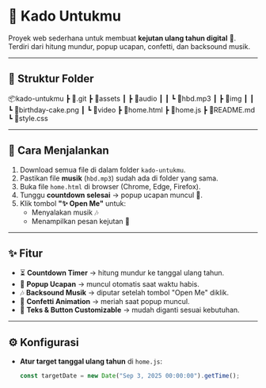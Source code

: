 # 🎁 Kado Untukmu

Proyek web sederhana untuk membuat **kejutan ulang tahun digital** 🎉.  
Terdiri dari hitung mundur, popup ucapan, confetti, dan backsound musik.  

---

## 📂 Struktur Folder
📦kado-untukmu
 ┣ 📂.git
 ┣ 📂assets
 ┃ ┣ 📂audio
 ┃ ┃ ┗ 📜hbd.mp3
 ┃ ┣ 📂img
 ┃ ┃ ┗ 📜birthday-cake.png
 ┃ ┗ 📂video
 ┣ 📜home.html
 ┣ 📜home.js
 ┣ 📜README.md
 ┗ 📜style.css


---

## 🚀 Cara Menjalankan
1. Download semua file di dalam folder `kado-untukmu`.
2. Pastikan file **musik** (`hbd.mp3`) sudah ada di folder yang sama.
3. Buka file `home.html` di browser (Chrome, Edge, Firefox).
4. Tunggu **countdown selesai** → popup ucapan muncul 🎂.
5. Klik tombol **"✨ Open Me"** untuk:  
   - Menyalakan musik 🎶  
   - Menampilkan pesan kejutan 💌  

---

## ✨ Fitur
- ⏳ **Countdown Timer** → hitung mundur ke tanggal ulang tahun.  
- 🎉 **Popup Ucapan** → muncul otomatis saat waktu habis.  
- 🎶 **Backsound Musik** → diputar setelah tombol "Open Me" diklik.  
- 🎊 **Confetti Animation** → meriah saat popup muncul.  
- 💖 **Teks & Button Customizable** → mudah diganti sesuai kebutuhan.  

---

## ⚙️ Konfigurasi
- **Atur target tanggal ulang tahun** di `home.js`:
  ```javascript
  const targetDate = new Date("Sep 3, 2025 00:00:00").getTime();
